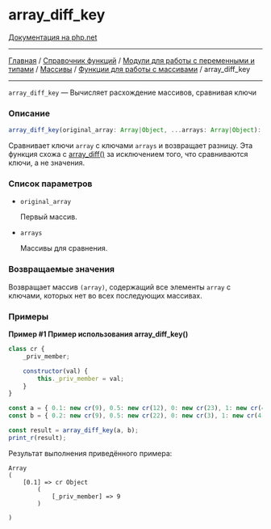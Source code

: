 # array_diff_key

[Документация на php.net](https://www.php.net/manual/ru/function.array-diff-key.php)

---

[Главная](../../../../../README.md) / [Справочник функций](../../../../funcref.md) /
[Модули для работы с переменными и типами](../../../vartype.md) / [Массивы](../../array.md) /
[Функции для работы с массивами](../func.md) / array_diff_key

---

`array_diff_key` — Вычисляет расхождение массивов, сравнивая ключи

### Описание

```ts
array_diff_key(original_array: Array|Object, ...arrays: Array|Object): Array|Object;
```

Сравнивает ключи `array` с ключами `arrays` и возвращает разницу. Эта функция схожа с
[array_diff()](./array_diff.md) за исключением того, что сравниваются ключи, а не значения.

### Список параметров

-   `original_array`

    Первый массив.

-   `arrays`

    Массивы для сравнения.

### Возвращаемые значения

Возвращает массив `(array)`, содержащий все элементы `array` с ключами, которых нет во всех
последующих массивах.

### Примеры

**Пример #1 Пример использования array_diff_key()**

```js
class cr {
    _priv_member;

    constructor(val) {
        this._priv_member = val;
    }
}

const a = { 0.1: new cr(9), 0.5: new cr(12), 0: new cr(23), 1: new cr(4), 2: new cr(-15) };
const b = { 0.2: new cr(9), 0.5: new cr(22), 0: new cr(3), 1: new cr(4), 2: new cr(-15) };

const result = array_diff_key(a, b);
print_r(result);
```

Результат выполнения приведённого примера:

    Array
    (
        [0.1] => cr Object
            (
                [_priv_member] => 9
            )

    )
